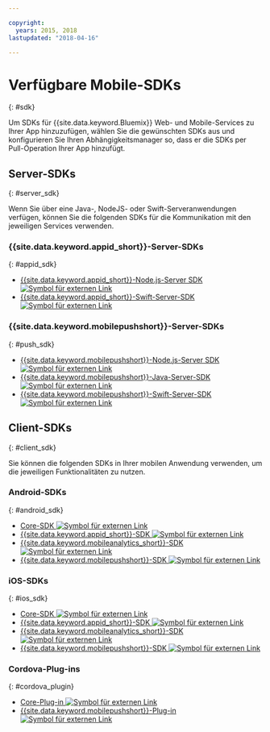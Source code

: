```yaml
---

copyright:
  years: 2015, 2018
lastupdated: "2018-04-16"

---
```

# Verfügbare Mobile-SDKs
{: #sdk}

Um SDKs für {{site.data.keyword.Bluemix}} Web- und Mobile-Services zu Ihrer App hinzuzufügen, wählen Sie die gewünschten SDKs aus und konfigurieren Sie Ihren Abhängigkeitsmanager so, dass er die SDKs per Pull-Operation Ihrer App hinzufügt.


## Server-SDKs
{: #server_sdk}

Wenn Sie über eine Java-, NodeJS- oder Swift-Serveranwendungen verfügen, können Sie die folgenden SDKs für die Kommunikation mit den jeweiligen Services verwenden.


### {{site.data.keyword.appid_short}}-Server-SDKs
{: #appid_sdk}

- [{{site.data.keyword.appid_short}}-Node.js-Server SDK ![Symbol für externen Link](../../icons/launch-glyph.svg "Symbol für externen Link")](https://github.com/ibm-cloud-security/appid-serversdk-nodejs)
- [{{site.data.keyword.appid_short}}-Swift-Server-SDK ![Symbol für externen Link](../../icons/launch-glyph.svg "Symbol für externen Link")](https://github.com/ibm-cloud-security/appid-serversdk-swift)

### {{site.data.keyword.mobilepushshort}}-Server-SDKs
{: #push_sdk}

- [{{site.data.keyword.mobilepushshort}}-Node.js-Server SDK ![Symbol für externen Link](../../icons/launch-glyph.svg "Symbol für externen Link")](https://github.com/ibm-bluemix-mobile-services/bms-pushnotifications-serversdk-nodejs)
- [{{site.data.keyword.mobilepushshort}}-Java-Server-SDK ![Symbol für externen Link](../../icons/launch-glyph.svg "Symbol für externen Link")](https://github.com/ibm-bluemix-mobile-services/bms-pushnotifications-serversdk-java)
- [{{site.data.keyword.mobilepushshort}}-Swift-Server-SDK ![Symbol für externen Link](../../icons/launch-glyph.svg "Symbol für externen Link")](https://github.com/ibm-bluemix-mobile-services/bms-pushnotifications-serversdk-swift)


## Client-SDKs
{: #client_sdk}

Sie können die folgenden SDKs in Ihrer mobilen Anwendung verwenden, um die jeweiligen Funktionalitäten zu nutzen. 


### Android-SDKs
{: #android_sdk}

- [Core-SDK ![Symbol für externen Link](../../icons/launch-glyph.svg "Symbol für externen Link")](https://github.com/ibm-bluemix-mobile-services/bms-clientsdk-android-core)
- [{{site.data.keyword.appid_short}}-SDK ![Symbol für externen Link](../../icons/launch-glyph.svg "Symbol für externen Link")](https://github.com/ibm-cloud-security/appid-clientsdk-android)
- [{{site.data.keyword.mobileanalytics_short}}-SDK ![Symbol für externen Link](../../icons/launch-glyph.svg "Symbol für externen Link")](https://github.com/ibm-bluemix-mobile-services/bms-clientsdk-android-analytics)
- [{{site.data.keyword.mobilepushshort}}-SDK ![Symbol für externen Link](../../icons/launch-glyph.svg "Symbol für externen Link")](https://github.com/ibm-bluemix-mobile-services/bms-clientsdk-android-push)


### iOS-SDKs
{: #ios_sdk}

- [Core-SDK ![Symbol für externen Link](../../icons/launch-glyph.svg "Symbol für externen Link")](https://github.com/ibm-bluemix-mobile-services/bms-clientsdk-swift-core)
- [{{site.data.keyword.appid_short}}-SDK ![Symbol für externen Link](../../icons/launch-glyph.svg "Symbol für externen Link")](https://github.com/ibm-cloud-security/appid-clientsdk-swift)
- [{{site.data.keyword.mobileanalytics_short}}-SDK ![Symbol für externen Link](../../icons/launch-glyph.svg "Symbol für externen Link")](https://github.com/ibm-bluemix-mobile-services/bms-clientsdk-swift-analytics)
- [{{site.data.keyword.mobilepushshort}}-SDK ![Symbol für externen Link](../../icons/launch-glyph.svg "Symbol für externen Link")](https://github.com/ibm-bluemix-mobile-services/bms-clientsdk-swift-push)


### Cordova-Plug-ins
{: #cordova_plugin}

- [Core-Plug-in ![Symbol für externen Link](../../icons/launch-glyph.svg "Symbol für externen Link")](https://github.com/ibm-bluemix-mobile-services/bms-clientsdk-cordova-plugin-core)
- [{{site.data.keyword.mobilepushshort}}-Plug-in ![Symbol für externen Link](../../icons/launch-glyph.svg "Symbol für externen Link")](https://github.com/ibm-bluemix-mobile-services/bms-clientsdk-cordova-plugin-push)


